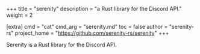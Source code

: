 +++
title = "serenity"
description = "a Rust library for the Discord API."
weight = 2

[extra]
cmd = "cat"
cmd_arg = "serenity.md"
toc = false
author = "serenity-rs"
project_home = "https://github.com/serenity-rs/serenity"
+++

Serenity is a Rust library for the Discord API.
